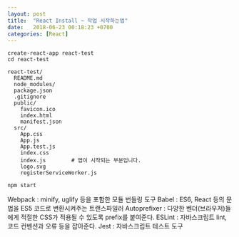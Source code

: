 ```yaml
---
layout: post
title:  "React Install ~ 작업 시작하는법"
date:   2018-06-23 00:18:23 +0700
categories: [React]
---
```






```
create-react-app react-test
cd react-test
```

```
react-test/
  README.md
  node_modules/
  package.json
  .gitignore
  public/
    favicon.ico
    index.html
    manifest.json
  src/
    App.css
    App.js
    App.test.js
    index.css
    index.js        # 앱이 시작되는 부분입니다.
    logo.svg
    registerServiceWorker.js

```
```
npm start
```
Webpack : minify, uglify 등을 포함한 모듈 번들링 도구
Babel : ES6, React 등의 문법을 ES5 코드로 변환시켜주는 트랜스파일러
Autoprefixer : 다양한 벤더(브라우저)들에게 적절한 CSS가 적용될 수 있도록 prefix를 붙여준다.
ESLint : 자바스크립트 lint, 코드 컨벤션과 오류 등을 잡아준다.
Jest : 자바스크립트 테스트 도구


